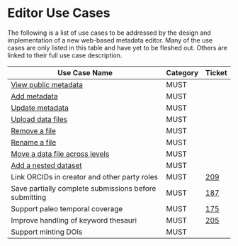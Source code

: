 # Editor Use Cases

The following is a list of use cases to be addressed by the design and implementation of a new web-based metadata editor.  Many of the use cases are only listed in this table and have yet to be fleshed out.   Others are linked to their full use case description.

| Use Case Name | Category | Ticket |
|---------------|----------|--------|
| [View public metadata](view-public-metadata.rst) | MUST |
| [Add metadata](add-metadata.rst) | MUST |
| [Update metadata](update-metadata.rst) | MUST |
| [Upload data files](upload-data.rst) | MUST |
| [Remove a file](remove-a-file.rst) | MUST |
| [Rename a file](rename-a-file.rst) | MUST |
| [Move a data file across levels](move-dataset-levels.rst) | MUST |
| [Add a nested dataset](add-a-nested-dataset.rst) | MUST |
| Link ORCIDs in creator and other party roles | MUST | [209](https://github.nceas.ucsb.edu/KNB/arctic-data/issues/209) |
| Save partially complete submissions before submitting | MUST | [187](https://github.nceas.ucsb.edu/KNB/arctic-data/issues/187) |
| Support paleo temporal coverage | MUST | [175](https://github.nceas.ucsb.edu/KNB/arctic-data/issues/175) |
| Improve handling of keyword thesauri | MUST | [205](https://github.nceas.ucsb.edu/KNB/arctic-data/issues/205) |
| Support minting DOIs | MUST | |
